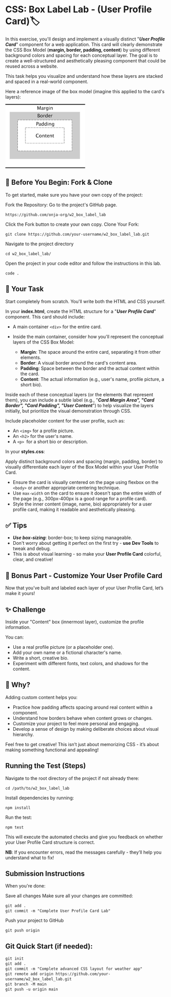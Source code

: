# CSS: Box Label Lab - (User Profile Card)🏷️

In this exercise, you'll design and implement a visually distinct "***User Profile Card***" component for a web application. This card will clearly demonstrate the CSS Box Model (**margin, border, padding, content**) by using different background colors and spacing for each conceptual layer. The goal is to create a well-structured and aesthetically pleasing component that could be reused across a website.

This task helps you visualize and understand how these layers are stacked and spaced in a real-world component.

Here a reference image of the box model (imagine this applied to the card's layers):

![alt text](public/images.png)


## 🧩 Before You Begin: Fork & Clone
To get started, make sure you have your own copy of the project:

Fork the Repository: Go to the project's GitHub page.
<!-- end list -->

```
https://github.com/onja-org/w2_box_label_lab
```
Click the Fork button to create your own copy.
Clone Your Fork:
<!-- end list -->

```
git clone https://github.com/your-username/w2_box_label_lab.git
```

Navigate to the project directory
<!-- end list -->

```
cd w2_box_label_lab/
```

Open the project in your code editor and follow the instructions in this lab.
<!-- end list -->

```
code .
```


## 💼 Your Task
Start completely from scratch. You'll write both the HTML and CSS yourself.

In your **index.html**, create the HTML structure for a "***User Profile Card***" component. This card should include:

- A main container `<div>` for the entire card.
- Inside the main container, consider how you'll represent the conceptual layers of the CSS Box Model:

  - **Margin**: The space around the entire card, separating it from other elements.
  - **Border**: A visual border around the card's content area.
  - **Padding**: Space between the border and the actual content within the card.
  - **Content**: The actual information (e.g., user's name, profile picture, a short bio).
    
Inside each of these conceptual layers (or the elements that represent them), you can include a subtle label (e.g., "***Card Margin Area", "Card Border", "Card Padding", "User Content***") to help visualize the layers initially, but prioritize the visual demonstration through CSS.

Include placeholder content for the user profile, such as:
- An `<img>` for a profile picture.
- An `<h2>` for the user's name.
- A `<p> `for a short bio or description.

In your **styles.css**:

Apply distinct background colors and spacing (margin, padding, border) to visually differentiate each layer of the Box Model within your User Profile Card.

- Ensure the card is visually centered on the page using flexbox on the `<body>` or another appropriate centering technique.
- Use `max-width` on the card to ensure it doesn't span the entire width of the page (e.g., 300px-400px is a good range for a profile card).
- Style the inner content (image, name, bio) appropriately for a user profile card, making it readable and aesthetically pleasing.

## ✅ Tips
- ***Use box-sizing***: border-box; to keep sizing manageable.
- Don't worry about getting it perfect on the first try - **use Dev Tools** to tweak and debug.
- This is about visual learning - so make your **User Profile Card** colorful, clear, and creative!

## 🎨 Bonus Part - Customize Your User Profile Card 
Now that you’ve built and labeled each layer of your User Profile Card, let’s make it yours!

## ✨ Challenge  
Inside your "Content" box (innermost layer), customize the profile information.

You can:

- Use a real profile picture (or a placeholder one).
- Add your own name or a fictional character's name.
- Write a short, creative bio.
- Experiment with different fonts, text colors, and shadows for the content.

## 🧠 Why?
Adding custom content helps you:

- Practice how padding affects spacing around real content within a component.
- Understand how borders behave when content grows or changes.
- Customize your project to feel more personal and engaging.
- Develop a sense of design by making deliberate choices about visual hierarchy.

Feel free to get creative! This isn’t just about memorizing CSS - it’s about making something functional and appealing!

## Running the Test (Steps)
Navigate to the root directory of the project if not already there:
<!-- end list -->

```
cd /path/to/w2_box_label_lab
```

Install dependencies by running:
<!-- end list -->

```
npm install
```

Run the test:
<!-- end list -->

```
npm test
```

This will execute the automated checks and give you feedback on whether your User Profile Card structure is correct.

**NB**: If you encounter errors, read the messages carefully - they’ll help you understand what to fix!

## Submission Instructions
When you're done:

Save all changes
Make sure all your changes are committed:
<!-- end list -->

```
git add .
git commit -m "Complete User Profile Card Lab"
```

Push your project to GitHub
<!-- end list -->

```
git push origin
```

## Git Quick Start (if needed):

```
git init
git add .
git commit -m "Complete advanced CSS layout for weather app"
git remote add origin https://github.com/your-username/w2_box_label_lab.git
git branch -M main
git push -u origin main
```